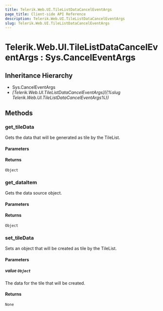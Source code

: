 ```yaml
---
title: Telerik.Web.UI.TileListDataCancelEventArgs
page_title: Client-side API Reference
description: Telerik.Web.UI.TileListDataCancelEventArgs
slug: Telerik.Web.UI.TileListDataCancelEventArgs
---
```


# Telerik.Web.UI.TileListDataCancelEventArgs : Sys.CancelEventArgs

## Inheritance Hierarchy

* Sys.CancelEventArgs
* *[Telerik.Web.UI.TileListDataCancelEventArgs]({%slug Telerik.Web.UI.TileListDataCancelEventArgs%})*


## Methods

###  get_tileData

Gets the data that will be generated as tile by the TileList. 

#### Parameters

#### Returns

`Object` 

### get_dataItem

Gets the data source object.

#### Parameters

#### Returns

`Object` 
### set_tileData

Sets an object that will be created as tile by the TileList. 

#### Parameters

##### value `Object` 

The data for the tile that will be created.

#### Returns

`None` 


